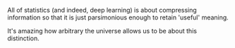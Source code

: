 All of statistics (and indeed, deep learning) is about compressing information so that it is just parsimonious enough to retain 'useful' meaning.

It's amazing how arbitrary the universe allows us to be about this distinction.
